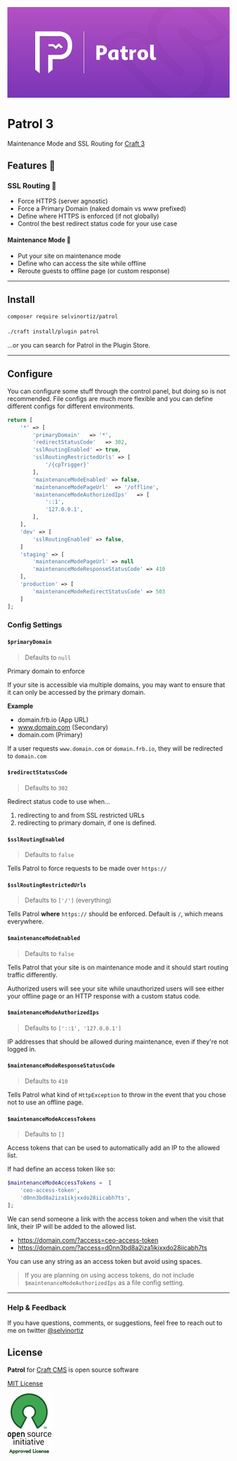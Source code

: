 
![Patrol](resources/img/Patrol3.png)

# Patrol 3
Maintenance Mode and SSL Routing for [Craft 3][craft]

## Features 🚀

### SSL Routing 👮‍
- Force HTTPS (server agnostic)
- Force a Primary Domain (naked domain vs www prefixed)
- Define where HTTPS is enforced (if not globally)
- Control the best redirect status code for your use case

#### Maintenance Mode 🚧
- Put your site on maintenance mode
- Define who can access the site while offline
- Reroute guests to offline page (or custom response)

---

## Install
```bash
composer require selvinortiz/patrol

./craft install/plugin patrol
```

...or you can search for Patrol in the Plugin Store.

---

## Configure
You can configure some stuff through the control panel, but doing so is not recommended. File configs are much more flexible and you can define different configs for different environments.

```php
return [
    '*' => [
        'primaryDomain'   => '*',
        'redirectStatusCode'   => 302,
        'sslRoutingEnabled' => true,
        'sslRoutingRestrictedUrls' => [
            '/{cpTrigger}'
        ],
        'maintenanceModeEnabled' => false,
        'maintenanceModePageUrl'  => '/offline',
        'maintenanceModeAuthorizedIps'   => [
            '::1',
            '127.0.0.1',
        ],
    ],
    'dev' => [
        'sslRoutingEnabled' => false,
    ]
    'staging' => [
        'maintenanceModePageUrl' => null
        'maintenanceModeResponseStatusCode' => 410
    ],
    'production' => [
        'maintenanceModeRedirectStatusCode' => 503
    ]
];

```

### Config Settings

#### `$primaryDomain`
> Defaults to `null`

Primary domain to enforce

If your site is accessible via multiple domains,
you may want to ensure that it can only be accessed by the primary domain.

**Example**
- domain.frb.io (App URL)
- www.domain.com (Secondary)
- domain.com (Primary)

If a user requests `www.domain.com` or `domain.frb.io`, they will be redirected to `domain.com`

#### `$redirectStatusCode`
> Defaults to `302`

Redirect status code to use when...
1. redirecting to and from SSL restricted URLs
2. redirecting to primary domain, if one is defined.


#### `$sslRoutingEnabled`
> Defaults to `false`

Tells Patrol to force requests to be made over `https://`

#### `$sslRoutingRestrictedUrls`
> Defaults to `['/']` (everything)

Tells Patrol **where** `https://` should be enforced. Default is `/`, which means everywhere.

#### `$maintenanceModeEnabled`
> Defaults to `false`

Tells Patrol that your site is on maintenance mode and it should start routing traffic differently.

Authorized users will see your site while unauthorized users will see either your offline page or an HTTP response with a custom status code.

#### `$maintenanceModeAuthorizedIps`
> Defaults to `['::1', '127.0.0.1']`

IP addresses that should be allowed during maintenance, even if they're not logged in.

#### `$maintenanceModeResponseStatusCode`
> Defaults to `410`

Tells Patrol what kind of `HttpException` to throw in the event that you chose not to use an offline page.

#### `$maintenanceModeAccessTokens`
> Defaults to `[]`

Access tokens that can be used to automatically add an IP to the allowed list.

If had define an access token like so:
```php
$maintenanceModeAccessTokens =  [
    'ceo-access-token',
    'd0nn3bd8a2iza1ikjxxdo28iicabh7ts',
];
```

We can send someone a link with the access token and when the visit that link, their IP will be added to the allowed list.

- https://domain.com/?access=ceo-access-token
- https://domain.com/?access=d0nn3bd8a2iza1ikjxxdo28iicabh7ts

You can use any string as an access token but avoid using spaces.

> If you are planning on using access tokens, do not include `$maintenanceModeAuthorizedIps` as a file config setting.

---

### Help & Feedback
If you have questions, comments, or suggestions, feel free to reach out to me on twitter [@selvinortiz](https://twitter.com/selvinortiz)

## License
**Patrol** for [Craft CMS][craft] is open source software

[MIT License][mit]

![osi]

[me]:https://selvinortiz.com "Selvin Ortiz"
[mit]:http://opensource.org/licenses/MIT "MIT License"
[osi]:resources/img/osilogo.png "Open Source Initiative"
[love]:resources/img/love.png "Love"
[craft]:http://craftcms.com "Craft 3"
